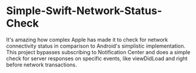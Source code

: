 # Simple-Swift-Network-Status-Check
It's amazing how complex Apple has made it to check for network connectivity status in comparison to Android's simplistic implementation. This project bypasses subscribing to Notification Center and does a simple check for server responses on specific events, like viewDidLoad and right before network transactions.
